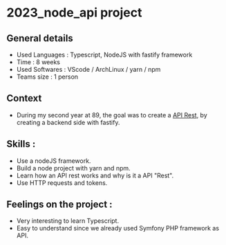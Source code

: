 # 2023_node_api project

## General details
- Used Languages : Typescript, NodeJS with fastify framework
- Time : 8 weeks
- Used Softwares : VScode / ArchLinux / yarn / npm
- Teams size : 1 person

## Context
- During my second year at 89, the goal was to create a [API Rest](https://en.wikipedia.org/wiki/REST), by creating a backend side with fastify.

## Skills : 
- Use a nodeJS framework.
- Build a node project with yarn and npm.
- Learn how an API rest works and why is it a API "Rest".
- Use HTTP requests and tokens.

## Feelings on the project :
- Very interesting to learn Typescript.
- Easy to understand since we already used Symfony PHP framework as API.
